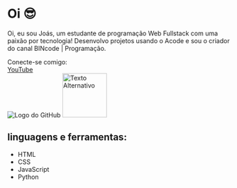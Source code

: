 # Oi 😎

Oi, eu sou Joás, um estudante de programação Web Fullstack com uma paixão por tecnologia! Desenvolvo projetos usando o Acode e sou o criador do canal BINcode | Programação.


Conecte-se comigo:  
[YouTube](https://youtube.com/@bincode-programacao?si=ZKvUd2eKBbshMHAU)  
![Logo do GitHub](https://github.githubassets.com/images/modules/logos_page/GitHub-Mark.png)
<img src="https://github.githubassets.com/images/modules/logos_page/GitHub-Mark.png" alt="Texto Alternativo" width="100" height="100">

## linguagens e ferramentas:

- HTML
- CSS
- JavaScript
- Python

